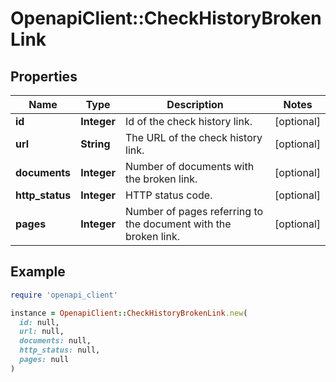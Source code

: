 # OpenapiClient::CheckHistoryBrokenLink

## Properties

| Name | Type | Description | Notes |
| ---- | ---- | ----------- | ----- |
| **id** | **Integer** | Id of the check history link. | [optional] |
| **url** | **String** | The URL of the check history link. | [optional] |
| **documents** | **Integer** | Number of documents with the broken link. | [optional] |
| **http_status** | **Integer** | HTTP status code. | [optional] |
| **pages** | **Integer** | Number of pages referring to the document with the broken link. | [optional] |

## Example

```ruby
require 'openapi_client'

instance = OpenapiClient::CheckHistoryBrokenLink.new(
  id: null,
  url: null,
  documents: null,
  http_status: null,
  pages: null
)
```

